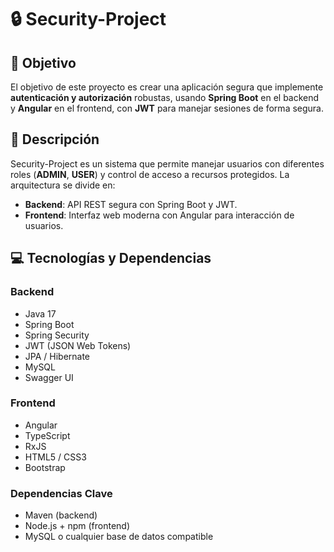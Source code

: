 # 🔒 Security-Project

## 🎯 Objetivo
El objetivo de este proyecto es crear una aplicación segura que implemente **autenticación y autorización** robustas, usando **Spring Boot** en el backend y **Angular** en el frontend, con **JWT** para manejar sesiones de forma segura.

## 📝 Descripción
Security-Project es un sistema que permite manejar usuarios con diferentes roles (**ADMIN**, **USER**) y control de acceso a recursos protegidos. La arquitectura se divide en:

- **Backend**: API REST segura con Spring Boot y JWT.
- **Frontend**: Interfaz web moderna con Angular para interacción de usuarios.

## 💻 Tecnologías y Dependencias

### Backend
- Java 17
- Spring Boot
- Spring Security
- JWT (JSON Web Tokens)
- JPA / Hibernate
- MySQL
- Swagger UI

### Frontend
- Angular
- TypeScript
- RxJS
- HTML5 / CSS3
- Bootstrap

### Dependencias Clave
- Maven (backend)
- Node.js + npm (frontend)
- MySQL o cualquier base de datos compatible
